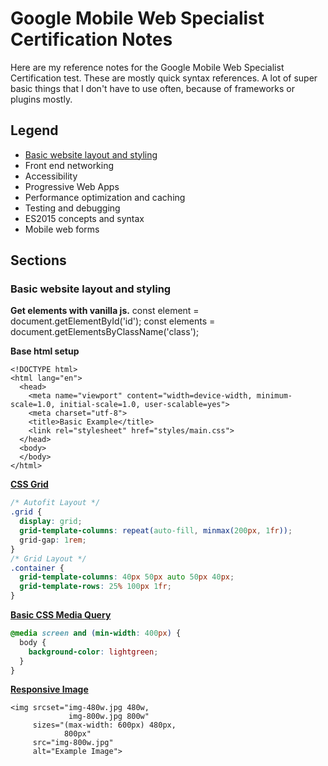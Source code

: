 # Google Mobile Web Specialist Certification Notes
Here are my reference notes for the Google Mobile Web Specialist Certification test. These are mostly quick syntax references. A lot of super basic things that I don't have to use often, because of frameworks or plugins mostly.

## Legend

- [Basic website layout and styling](#basic-website-layout-and-styling)
- Front end networking
- Accessibility
- Progressive Web Apps
- Performance optimization and caching
- Testing and debugging
- ES2015 concepts and syntax
- Mobile web forms

## Sections

### Basic website layout and styling

**Get elements with vanilla js.**
const element = document.getElementById('id');
const elements = document.getElementsByClassName('class');

**Base html setup**
```
<!DOCTYPE html>
<html lang="en">
  <head>
    <meta name="viewport" content="width=device-width, minimum-scale=1.0, initial-scale=1.0, user-scalable=yes">
    <meta charset="utf-8">
    <title>Basic Example</title>
    <link rel="stylesheet" href="styles/main.css">
  </head>
  <body>
  </body>
</html>
```

**[CSS Grid](https://css-tricks.com/snippets/css/complete-guide-grid/)**
```css
/* Autofit Layout */
.grid {
  display: grid;
  grid-template-columns: repeat(auto-fill, minmax(200px, 1fr));
  grid-gap: 1rem;
}
/* Grid Layout */
.container {
  grid-template-columns: 40px 50px auto 50px 40px;
  grid-template-rows: 25% 100px 1fr;
}
```

**[Basic CSS Media Query](https://www.w3schools.com/cssref/css3_pr_mediaquery.asp)**
```css
@media screen and (min-width: 400px) {
  body {
    background-color: lightgreen;
  }
}
```

**[Responsive Image](https://developer.mozilla.org/en-US/docs/Learn/HTML/Multimedia_and_embedding/Responsive_images)**
```
<img srcset="img-480w.jpg 480w,
             img-800w.jpg 800w"
     sizes="(max-width: 600px) 480px,
            800px"
     src="img-800w.jpg"
     alt="Example Image">
```